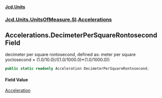#### [Jcd.Units](index.md 'index')
### [Jcd.Units.UnitsOfMeasure.SI](Jcd.Units.UnitsOfMeasure.SI.md 'Jcd.Units.UnitsOfMeasure.SI').[Accelerations](Accelerations.md 'Jcd.Units.UnitsOfMeasure.SI.Accelerations')

## Accelerations.DecimeterPerSquareRontosecond Field

decimeter per square rontosecond, defined as: meter per square yoctosecond × (1.0/10.0)/((1.0/1000.0)*(1.0/1000.0))

```csharp
public static readonly Acceleration DecimeterPerSquareRontosecond;
```

#### Field Value
[Acceleration](Acceleration.md 'Jcd.Units.UnitTypes.Acceleration')
